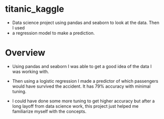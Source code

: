 # titanic_kaggle
* Data science project using pandas and seaborn to look at the data. Then I used
* a regression model to make a prediction. 

# Overview
* Using pandas and seaborn I was able to get a good idea of the data I was working with.
* Then using a logistic regression I made a predictor of which passengers would have survived the accident. It has 79% accuracy with minimal tuning.

* I could have done some more tuning to get higher accuracy but after a long layoff from data science work, this project just helped me familiarize myself with the concepts. 
